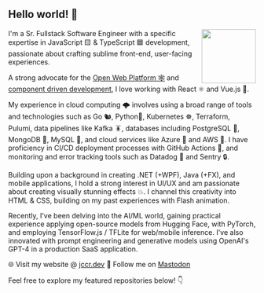 
## Hello world! 👋
  <img align="right" width="110px" src="https://user-images.githubusercontent.com/5132652/164617212-b56e7fb9-da7a-4bc3-99a7-06b672ce9fd5.png">

I'm a Sr. Fullstack Software Engineer with a specific expertise in JavaScript 🟨 & TypeScript 🟦 development, passionate about crafting sublime front-end, user-facing experiences.

A strong advocate for the [Open Web Platform 🕸](https://www.w3.org/wiki/Open_Web_Platform) and [component driven development](https://www.componentdriven.org/), I love working with React ⚛️ and Vue.js 💚.

My experience in cloud computing 🌩️ involves using a broad range of tools and technologies such as Go 🐿️, Python🐍, Kubernetes ☸️, Terraform, Pulumi, data pipelines like Kafka 🪳, databases including PostgreSQL 🐘, MongoDB 🍃, MySQL 🐬, and cloud services like Azure 💠 and AWS 🔶. I have proficiency in CI/CD deployment processes with GitHub Actions 🐙, and monitoring and error tracking tools such as Datadog 🐶 and Sentry 🔒.

Building upon a background in creating .NET (+WPF), Java (+FX), and mobile applications, I hold a strong interest in UI/UX and am passionate about creating visually stunning effects 💥. I channel this creativity into HTML & CSS, building on my past experiences with Flash animation.

Recently, I've been delving into the AI/ML world, gaining practical experience applying open-source models from Hugging Face, with PyTorch, and employing TensorFlow.js / TFLite for web/mobile inference.
I've also innovated with prompt engineering and generative models using OpenAI's GPT-4 in a production SaaS application.

🌐 Visit my website @ [jccr.dev](https://jccr.dev)
🐘 Follow me on [Mastodon](https://techhub.social/@jccr)

Feel free to explore my featured repositories below! 👇
